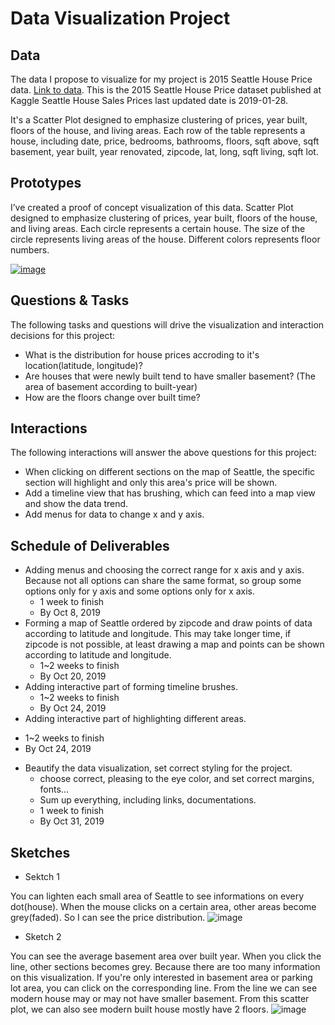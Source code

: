 # Data Visualization Project

## Data

The data I propose to visualize for my project is 2015 Seattle House Price data. [Link to data](https://gist.github.com/GeniXiong/e7c6bf03262966c543faa26805bf8bc7). This is the 2015 Seattle House Price dataset published at Kaggle Seattle House Sales Prices last updated date is 2019-01-28.

It's a Scatter Plot designed to emphasize clustering of prices, year built, floors of the house, and living areas.
Each row of the table represents a house, including date, price, bedrooms, bathrooms, floors, sqft above, sqft basement, year built, year renovated, zipcode, lat, long, sqft living, sqft lot.

## Prototypes

I’ve created a proof of concept visualization of this data. Scatter Plot designed to emphasize clustering of prices, year built, floors of the house, and living areas. Each circle represents a certain house. The size of the circle represents living areas of the house. Different colors represents floor numbers.

[![image](https://user-images.githubusercontent.com/35828260/65391604-18c5c780-dd39-11e9-8966-8c1d9352b722.png)](https://vizhub.com/GeniXiong/0e9425dbf1ac437a8cc230f8878cf20b)


## Questions & Tasks

The following tasks and questions will drive the visualization and interaction decisions for this project:

 * What is the distribution for house prices accroding to it's location(latitude, longitude)?
 * Are houses that were newly built tend to have smaller basement? (The area of basement according to built-year)
 * How are the floors change over built time?
 
 ## Interactions

The following interactions will answer the above questions for this project:

 * When clicking on different sections on the map of Seattle, the specific section will highlight and only this area's price will be shown.
 * Add a timeline view that has brushing, which can feed into a map view and show the data trend.
 * Add menus for data to change x and y axis.
 
 ## Schedule of Deliverables
 
 * Adding menus and choosing the correct range for x axis and y axis. Because not all options can share the same format, so group some options only for y axis and some options only for x axis.
   - 1 week to finish
   - By Oct 8, 2019
 * Forming a map of Seattle ordered by zipcode and draw points of data according to latitude and longitude. This may take longer time, if zipcode is not possible, at least drawing a map and points can be shown according to latitude and longitude.
   - 1~2 weeks to finish
   - By Oct 20, 2019
 * Adding interactive part of forming timeline brushes.
   - 1~2 weeks to finish
   - By Oct 24, 2019
  * Adding interactive part of highlighting different areas.
   - 1~2 weeks to finish
   - By Oct 24, 2019
 * Beautify the data visualization, set correct styling for the project.
   - choose correct, pleasing to the eye color, and set correct margins, fonts...
   - Sum up everything, including links, documentations.
   - 1 week to finish
   - By Oct 31, 2019
 
## Sketches

 * Sektch 1
 
 You can lighten each small area of Seattle to see informations on every dot(house). When the mouse clicks on a certain area, other areas become grey(faded). So I can see the price distribution. 
![image](https://user-images.githubusercontent.com/35828260/65391620-3abf4a00-dd39-11e9-8344-4c94bbffed47.png)

 * Sketch 2
 
 You can see the average basement area over built year. When you click the line, other sections becomes grey. Because there are too many information on this visualization. If you're only interested in basement area or parking lot area, you can click on the corresponding line. From the line we can see modern house may or may not have smaller basement. From this scatter plot, we can also see modern built house mostly have 2 floors.
![image](https://user-images.githubusercontent.com/35828260/65391630-5165a100-dd39-11e9-9541-c5ad15dc4142.png)



